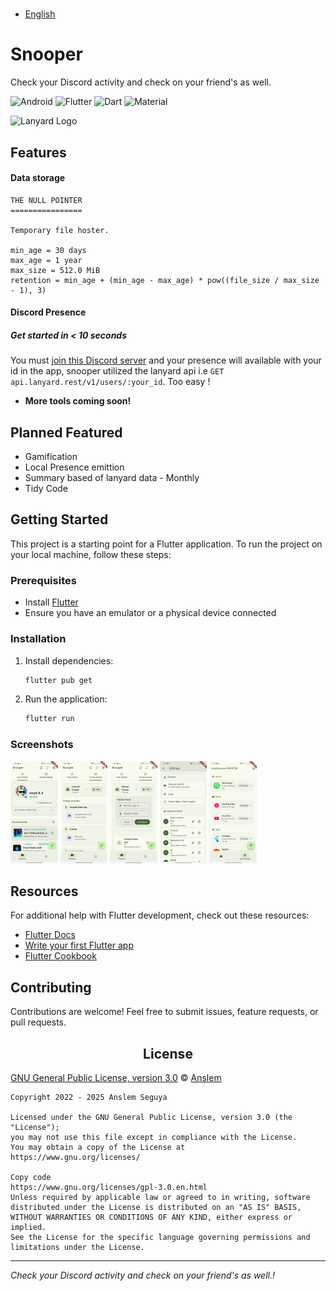 <a href="">
  <h1 align="center" >
   <!-- <img src="assets/branding/logo.jpeg" alt="" style="width:100px; height:100px; border-radius:10px;"/>    <br/> -->
    
  </h1>
</a>

- [English](README.md)
<!-- - [简体中文](README.zh.md)
- [Türkçe](README.tr.md) -->

# Snooper

Check your Discord activity and check on your friend's as well.

![Android](https://img.shields.io/badge/Android-3DDC84?style=for-the-badge&logo=android&logoColor=white)
![Flutter](https://img.shields.io/badge/Flutter-02569B?style=for-the-badge&logo=flutter&logoColor=white)
![Dart](https://img.shields.io/badge/Dart-0175C2?style=for-the-badge&logo=dart&logoColor=white)
![Material](https://custom-icon-badges.demolab.com/badge/material%20you-lightblue?style=for-the-badge&logoColor=333&logo=material-you)

<img src="https://storage.googleapis.com/lanyard/static/lanyardtemplogo.png" alt="Lanyard Logo" width="100"/>

## Features

#### Data storage

```
THE NULL POINTER
================

Temporary file hoster.

min_age = 30 days
max_age = 1 year
max_size = 512.0 MiB
retention = min_age + (min_age - max_age) * pow((file_size / max_size - 1), 3)
```

#### Discord Presence

##### Get started in < 10 seconds

You must [join this Discord server](https://discord.gg/UrXF2cfJ7F) and your presence will available with your id in the app, snooper utilized the lanyard api i.e `GET api.lanyard.rest/v1/users/:your_id`. Too easy !

<!-- - **Notofications**: Get to know when your pals are online. -->

- **More tools coming soon!**

## Planned Featured

- Gamification
- Local Presence emittion
- Summary based of lanyard data - Monthly
- Tidy Code

## Getting Started

This project is a starting point for a Flutter application. To run the project on your local machine, follow these steps:

### Prerequisites

- Install [Flutter](https://docs.flutter.dev/get-started/install)
- Ensure you have an emulator or a physical device connected

### Installation

1. Install dependencies:
   ```sh
   flutter pub get
   ```
2. Run the application:

   ```sh
   flutter run
   ```

### Screenshots

<div style="overflow-x: auto; white-space: nowrap;">

<img src="assets/screenshots/flutter_01.png" width="15%" alt=""/>
<img src="assets/screenshots/flutter_02.png" width="15%" alt=""/>
<img src="assets/screenshots/flutter_03.png" width="15%" alt=""/>
<img src="assets/screenshots/flutter_04.png" width="15%" alt=""/>
<img src="assets/screenshots/flutter_05.png" width="15%" alt=""/>
<!-- <img src="assets/screenshots/flutter_06.png"width="15%" alt=""/> -->

</div>

## Resources

For additional help with Flutter development, check out these resources:

- [Flutter Docs](https://docs.flutter.dev/)
- [Write your first Flutter app](https://docs.flutter.dev/get-started/codelab)
- [Flutter Cookbook](https://docs.flutter.dev/cookbook)

## Contributing

Contributions are welcome! Feel free to submit issues, feature requests, or pull requests.

<h2 align="center">License</h2>

[GNU General Public License, version 3.0][license] © [Anslem](https://github.com/Anslem27)

[license]: /LICENSE
[github]: https://github.com/Anslem27

```
Copyright 2022 - 2025 Anslem Seguya

Licensed under the GNU General Public License, version 3.0 (the "License");
you may not use this file except in compliance with the License.
You may obtain a copy of the License at
https://www.gnu.org/licenses/

Copy code
https://www.gnu.org/licenses/gpl-3.0.en.html
Unless required by applicable law or agreed to in writing, software
distributed under the License is distributed on an "AS IS" BASIS,
WITHOUT WARRANTIES OR CONDITIONS OF ANY KIND, either express or implied.
See the License for the specific language governing permissions and
limitations under the License.
```

<!-- keytool -genkey -v -keystore %userprofile%\upload-keystore.jks -storetype JKS -keyalg RSA -keysize 2048 -validity 10000 -alias upload -->
<!--
cd C:\Users\user\Desktop
keytool -genkey -v -keystore upload-keystore.jks -storetype JKS -keyalg RSA -keysize 2048 -validity 10000 -alias upload

certutil -encode "C:\Users\ansle\Desktop\upload-keystore.jks" -

https://www.youtube.com/watch?v=mg8_pM7sGM8
 -->

<!-- flutter pub run flutter_oss_licenses:generate.dart -->
<!-- dart pub global activate fvm

fvm flutter pub get -->

---

_Check your Discord activity and check on your friend's as well.!_

